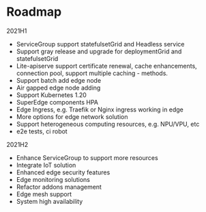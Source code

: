 # Roadmap

2021H1

- ServiceGroup support statefulsetGrid and Headless service
- Support gray release and upgrade for deploymentGrid and statefulsetGrid
- Lite-apiserve support certificate renewal, cache enhancements, connection pool, support multiple caching - methods.
- Support batch add edge node
- Air gapped edge node adding
- Support Kubernetes 1.20
- SuperEdge components HPA
- Edge Ingress, e.g. Traefik or Nginx ingress working in edge
- More options for edge network solution
- Support heterogeneous computing resources, e.g. NPU/VPU, etc
- e2e tests, ci robot

2021H2

- Enhance ServiceGroup to support more resources
- Integrate IoT solution
- Enhanced edge security features
- Edge monitoring solutions
- Refactor addons management
- Edge mesh support
- System high availability

